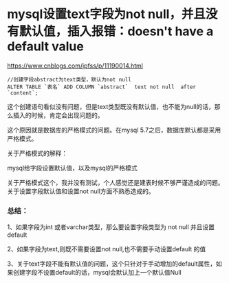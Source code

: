 # mysql设置text字段为not null，并且没有默认值，插入报错：doesn't have a default value

https://www.cnblogs.com/jpfss/p/11190014.html

```
//创建字段abstract为text类型，默认为not null
ALTER TABLE `表名` ADD COLUMN `abstract`  text not null  after `content`;
```

这个创建语句看似没有问题，但是text类型既没有默认值，也不能为null的话，那么插入的时候，肯定会出现问题的。

这个原因就是数据库的严格模式的问题。在mysql 5.7之后，数据库默认都是采用严格模式。

关于严格模式的解释：

mysql给字段设置默认值，以及mysql的严格模式

关于严格模式这个，我并没有测试，个人感觉还是建表时候不够严谨造成的问题。关于设置字段默认值和设置not null方面不熟悉造成的。

### 总结：

1、如果字段为int 或者varchar类型，那么要设置字段类型为 not null 并且设置default

2、如果字段为text,则既不需要设置not null,也不需要手动设置default 的值

3、关于text字段不能有默认值的问题，这个只针对于手动增加的default属性，如果创建字段不设置default的话，mysql会默认加上一个默认值Null
